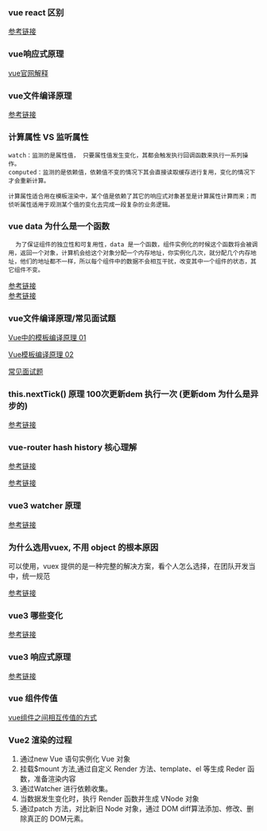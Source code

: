 ### vue react 区别

[参考链接](https://blog.csdn.net/xgangzai/article/details/115301290)

### vue响应式原理

  [vue官网解释](https://cn.vuejs.org/v2/guide/reactivity.html)


### vue文件编译原理
 
  [参考链接](https://forum.vuejs.org/t/vue-js-vue-js/60884)

### 计算属性 VS 监听属性
 
  ```
  watch：监测的是属性值， 只要属性值发生变化，其都会触发执行回调函数来执行一系列操作。
  computed：监测的是依赖值，依赖值不变的情况下其会直接读取缓存进行复用，变化的情况下才会重新计算。

  计算属性适合用在模板渲染中，某个值是依赖了其它的响应式对象甚至是计算属性计算而来；而侦听属性适用于观测某个值的变化去完成一段复杂的业务逻辑。
  ```


### vue data 为什么是一个函数

```
  为了保证组件的独立性和可复用性，data 是一个函数，组件实例化的时候这个函数将会被调用，返回一个对象，计算机会给这个对象分配一个内存地址，你实例化几次，就分配几个内存地址，他们的地址都不一样，所以每个组件中的数据不会相互干扰，改变其中一个组件的状态，其它组件不变。
```

[参考链接](https://www.jianshu.com/p/b821d3401314)  
[参考链接](https://axiu.me/coding/why-vue-component-data-must-be-function/)

### vue文件编译原理/常见面试题

  [Vue中的模板编译原理 01](https://cloud.tencent.com/developer/article/1601614)
  
  [Vue模板编译原理 02](https://github.com/berwin/Blog/issues/18)
  
  [常见面试题](https://www.cnblogs.com/skywind/p/14653339.html#12-vuejs-%E5%8F%8C%E5%90%91%E7%BB%91%E5%AE%9A%E7%9A%84%E5%8E%9F%E7%90%86)
  
  
  
### this.nextTick() 原理 100次更新dem 执行一次 (更新dom 为什么是异步的)

[参考链接](https://github.com/berwin/Blog/issues/22)


### vue-router hash history 核心理解

[参考链接](https://juejin.cn/post/6921965450742431758)

[参考链接](https://www.jianshu.com/p/3b4abc20ae0f)


### vue3 watcher 原理

[参考链接](https://originalix.github.io/2021/06/16/Vue3-%E6%BA%90%E7%A0%81%E8%A7%A3%E6%9E%90-%E5%8D%81-watch-%E7%9A%84%E5%AE%9E%E7%8E%B0%E5%8E%9F%E7%90%86/#)



### 为什么选用vuex, 不用 object 的根本原因

可以使用，vuex 提供的是一种完整的解决方案，看个人怎么选择，在团队开发当中，统一规范

[参考链接](https://vuex.vuejs.org/zh/#%E4%BB%80%E4%B9%88%E6%83%85%E5%86%B5%E4%B8%8B%E6%88%91%E5%BA%94%E8%AF%A5%E4%BD%BF%E7%94%A8-vuex%EF%BC%9F)


### vue3 哪些变化

[参考链接](https://v3.cn.vuejs.org/guide/migration/introduction.html#%E6%A6%82%E8%A7%88)

### vue3 响应式原理

[参考链接](https://juejin.cn/post/6858899262596448270#heading-21)


### vue 组件传值
[vue组件之间相互传值的方式](https://segmentfault.com/a/1190000022700216)



### Vue2 渲染的过程
1. 通过new Vue 语句实例化 Vue 对象
2. 挂载$mount 方法,通过自定义 Render 方法、template、el 等生成 Reder 函数，准备渲染内容
3. 通过Watcher 进行依赖收集。
4. 当数据发生变化时，执行 Render 函数并生成 VNode 对象
5. 通过patch 方法，对比新旧 Node 对象，通过 DOM diff算法添加、修改、删除真正的 DOM元素。



